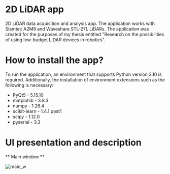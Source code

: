# 2D LiDAR app
2D LiDAR data acquisition and analysis app. The application works with Slamtec A2M8 and Waveshare STL-27L LiDARs. The application was created for the purposes of my thesis entitled "Research on the possibilities of using low-budget LIDAR devices in robotics".

# How to install the app?
To run the application, an environment that supports Python version 3.10 is required. Additionally, the installation of environment extensions such as the following is necessary:
- PyQt5 - 5.15.10
- matplotlib - 3.8.3
- numpy - 1.26.4
- scikit-learn - 1.4.1.post1
- scipy - 1.12.0
- pyserial - 3.3

# UI presentation and description
** Main window **

![main_w](https://github.com/user-attachments/assets/ac23c00e-161a-475f-b751-625891c2773b)

